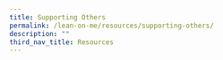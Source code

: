 ```yaml
---
title: Supporting Others
permalink: /lean-on-me/resources/supporting-others/
description: ""
third_nav_title: Resources
---
```

